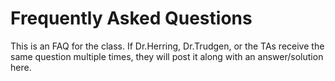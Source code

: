 # Frequently Asked Questions

This is an FAQ for the class. If Dr.Herring, Dr.Trudgen, or the TAs receive the same question multiple times, they will post it along with an answer/solution here.